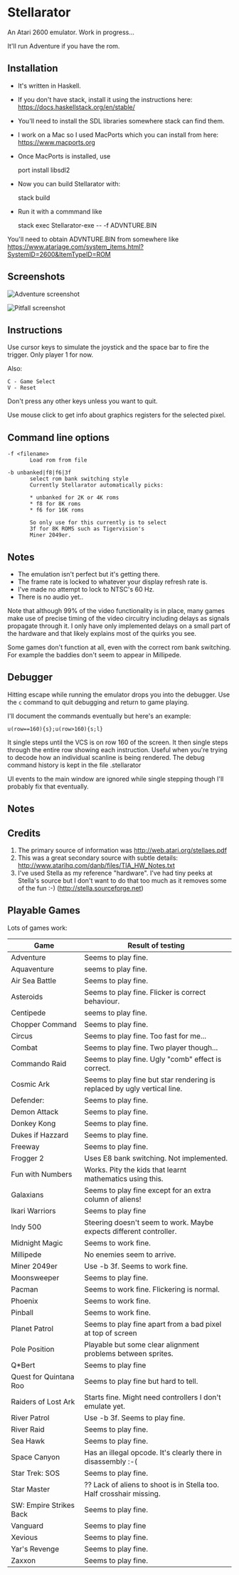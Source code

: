 # Stellarator

An Atari 2600 emulator.
Work in progress...

It'll run Adventure if you have the rom.

Installation
------------
* It's written in Haskell.
* If you don't have stack, install it using the instructions here: https://docs.haskellstack.org/en/stable/
* You'll need to install the SDL libraries somewhere stack can find them.
* I work on a Mac so I used MacPorts which you can install from here: https://www.macports.org

* Once MacPorts is installed, use

    port install libsdl2

* Now you can build Stellarator with:

    stack build
    
* Run it with a commmand like

    stack exec Stellarator-exe -- -f ADVNTURE.BIN

You'll need to obtain ADVNTURE.BIN from somewhere like https://www.atariage.com/system_items.html?SystemID=2600&ItemTypeID=ROM

Screenshots
-----------
![Adventure screenshot](docs/adventure.gif?raw=true "Adventure Screenshot")

![Pitfall screenshot](docs/pitfall.gif?raw=true "Pitfall Screenshot")

Instructions
------------
Use cursor keys to simulate the joystick and the space bar to fire the trigger.
Only player 1 for now.

Also:

    C - Game Select
    V - Reset

Don't press any other keys unless you want to quit.

Use mouse click to get info about graphics registers for the selected pixel.

Command line options
--------------------

    -f <filename>
           Load rom from file

    -b unbanked|f8|f6|3f
           select rom bank switching style
           Currently Stellarator automatically picks:

           * unbanked for 2K or 4K roms
           * f8 for 8K roms
           * f6 for 16K roms

           So only use for this currently is to select
           3f for 8K ROMS such as Tigervision's
           Miner 2049er.

Notes
-----
* The emulation isn't perfect but it's getting there.
* The frame rate is locked to whatever your display refresh rate is.
* I've made no attempt to lock to NTSC's 60 Hz.
* There is no audio yet..

Note that although 99% of the video functionality is in place, many games
make use of precise timing of the video circuitry including delays as
signals propagate through it. I only have only implemented delays on
a small part of the hardware and that likely explains most of the quirks
you see.

Some games don't function at all, even with the correct rom bank switching.
For example the baddies don't seem to appear in Millipede.

Debugger
--------
Hitting escape while running the emulator drops you into the debugger.
Use the `c` command to quit debugging and return to game playing.

I'll document the commands eventually but here's an example:

    u(row==160){s};u(row>160){s;l}

It single steps until the VCS is on row 160 of the screen.
It then single steps through the entire row showing each instruction.
Useful when you're trying to decode how an individual scanline is
being rendered.
The debug command history is kept in the file .stellarator

UI events to the main window are ignored while single stepping though
I'll probably fix that eventually.

Notes
-----

Credits
-------
1. The primary source of information was http://web.atari.org/stellaes.pdf
2. This was a great secondary source with subtle details: http://www.atarihq.com/danb/files/TIA_HW_Notes.txt
3. I've used Stella as my reference "hardware". I've had tiny peeks at Stella's source but I don't want
   to do that too much as it removes some of the fun :-) (http://stella.sourceforge.net)

Playable Games
--------------

Lots of games work:

| Game                   |Result of testing                                                         |
|------------------------|--------------------------------------------------------------------------|
| Adventure              | Seems to play fine.                                                      |
| Aquaventure            | seems to play fine.                                                      |
| Air Sea Battle         | Seems to play fine.                                                      |
| Asteroids              | Seems to play fine. Flicker is correct behaviour.                        |
| Centipede              | seems to play fine.                                                      |
| Chopper Command        | Seems to play fine.                                                      |
| Circus                 | Seems to play fine. Too fast for me...                                   |
| Combat                 | Seems to play fine. Two player though...                                 |
| Commando Raid          | Seems to play fine. Ugly "comb" effect is correct.                       |
| Cosmic Ark             | Seems to play fine but star rendering is replaced by ugly vertical line. |
| Defender:              | Seems to play fine.                                                      |
| Demon Attack           | Seems to play fine.                                                      |
| Donkey Kong            | Seems to play fine.                                                      |
| Dukes if Hazzard       | Seems to play fine.                                                      |
| Freeway                | Seems to play fine.                                                      |
| Frogger 2              | Uses E8 bank switching. Not implemented.                                 |
| Fun with Numbers       | Works. Pity the kids that learnt mathematics using this.                 |
| Galaxians              | Seems to play fine except for an extra column of aliens!                 |
| Ikari Warriors         | Seems to play fine                                                       |
| Indy 500               | Steering doesn't seem to work. Maybe expects different controller.       |
| Midnight Magic         | Seems to work fine.                                                      |
| Millipede              | No enemies seem to arrive.                                               |
| Miner 2049er           | Use -b 3f. Seems to work fine.                                           |
| Moonsweeper            | Seems to play fine.                                                      |
| Pacman                 | Seems to work fine. Flickering is normal.                                |
| Phoenix                | Seems to work fine.                                                      |
| Pinball                | Seems to work fine.                                                      |
| Planet Patrol          | Seems to play fine apart from a bad pixel at top of screen               |
| Pole Position          | Playable but some clear alignment problems between sprites.              |
| Q*Bert                 | Seems to play fine                                                       |
| Quest for Quintana Roo | Seems to play fine but hard to tell.                                     |
| Raiders of Lost Ark    | Starts fine. Might need controllers I don't emulate yet.                 |
| River Patrol           | Use -b 3f. Seems to play fine.                                           |
| River Raid             | Seems to play fine.                                                      |
| Sea Hawk               | Seems to play fine.                                                      |
| Space Canyon           | Has an illegal opcode. It's clearly there in disassembly :-(             |
| Star Trek: SOS         | Seems to play fine.                                                      |
| Star Master            | ?? Lack of aliens to shoot is in Stella too. Half crosshair missing.     |
| SW: Empire Strikes Back| Seems to play fine.                                                      |
| Vanguard               | Seems to play fine                                                       |
| Xevious                | Seems to play fine.                                                      |
| Yar's Revenge          | Seems to play fine.                                                      |
| Zaxxon                 | Seems to play fine.                                                      |

